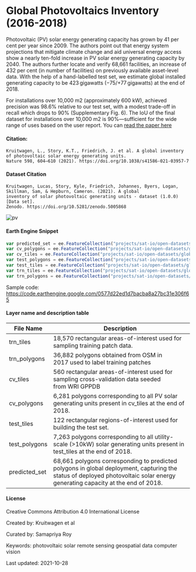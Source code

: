 # Global Photovoltaics Inventory (2016-2018)

Photovoltaic (PV) solar energy generating capacity has grown by 41 per cent per year since 2009. The authors point out that energy system projections that mitigate climate change and aid universal energy access show a nearly ten-fold increase in PV solar energy generating capacity by 2040. The authors further locate and verify 68,661 facilities, an increase of 432 per cent (in number of facilities) on previously available asset-level data. With the help of a hand-labelled test set, we estimate global installed generating capacity to be 423 gigawatts (−75/+77 gigawatts) at the end of 2018.

For installations over 10,000 m2 (approximately 600 kW), achieved precision was 98.6% relative to our test set, with a modest trade-off in recall which drops to 90% (Supplementary Fig. 6). The IoU of the final dataset for installations over 10,000 m2 is 90%—sufficient for the wide range of uses based on the user report. You can [read the paper here](https://www.nature.com/articles/s41586-021-03957-7)

#### Citation:

```
Kruitwagen, L., Story, K.T., Friedrich, J. et al. A global inventory of photovoltaic solar energy generating units.
Nature 598, 604–610 (2021). https://doi.org/10.1038/s41586-021-03957-7
```

#### Dataset Citation

```
Kruitwagen, Lucas, Story, Kyle, Friedrich, Johannes, Byers, Logan, Skillman, Sam, & Hepburn, Cameron. (2021). A global
inventory of solar photovoltaic generating units - dataset (1.0.0) [Data set].
Zenodo. https://doi.org/10.5281/zenodo.5005868
```

![pv](https://user-images.githubusercontent.com/6677629/139303370-15e7cb1d-51bd-456b-be0d-3fd13671c26f.gif)


#### Earth Engine Snippet
```js
var predicted_set = ee.FeatureCollection("projects/sat-io/open-datasets/global_photovoltaic/predicted_set");
var cv_polygons = ee.FeatureCollection("projects/sat-io/open-datasets/global_photovoltaic/cv_polygons");
var cv_tiles = ee.FeatureCollection("projects/sat-io/open-datasets/global_photovoltaic/cv_tiles");
var test_polygons = ee.FeatureCollection("projects/sat-io/open-datasets/global_photovoltaic/test_polygons");
var test_tiles = ee.FeatureCollection("projects/sat-io/open-datasets/global_photovoltaic/test_tiles");
var trn_tiles = ee.FeatureCollection("projects/sat-io/open-datasets/global_photovoltaic/trn_tiles");
var trn_polygons = ee.FeatureCollection("projects/sat-io/open-datasets/global_photovoltaic/trn_polygons");
```

Sample code: https://code.earthengine.google.com/0577d22ed1d7bacba8a27bc31e306f65

#### Layer name and description table

|File Name    |Description                                                                                                                                                                 |
|-------------|----------------------------------------------------------------------------------------------------------------------------------------------------------------------------|
|trn_tiles    |18,570 rectangular areas-of-interest used for sampling training patch data.                                                                                                 |
|trn_polygons |36,882 polygons obtained from OSM in 2017 used to label training patches                                                                                                    |
|cv_tiles     |560 rectangular areas-of-interest used for sampling cross-validation data seeded from WRI GPPDB                                                                             |
|cv_polygons  |6,281 polygons corresponding to all PV solar generating units present in cv_tiles at the end of 2018.                                                                       |
|test_tiles   |122 rectangular regions-of-interest used for building the test set.                                                                                                         |
|test_polygons|7,263 polygons corresponding to all utility-scale (>10kW) solar generating units present in test_tiles at the end of 2018.                                                  |
|predicted_set|68,661 polygons corresponding to predicted polygons in global deployment, capturing the status of deployed photovoltaic solar energy generating capacity at the end of 2018.|


#### License
Creative Commons Attribution 4.0 International License

Created by: Kruitwagen et al

Curated by: Samapriya Roy

Keywords: photovoltaic solar remote sensing geospatial data computer vision

Last updated: 2021-10-28
